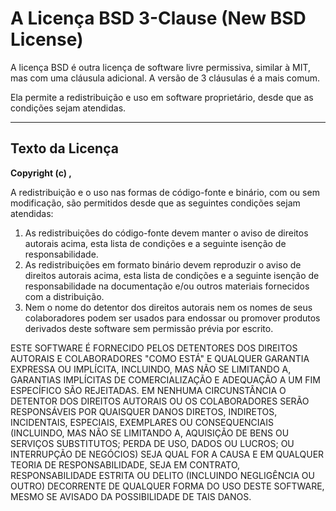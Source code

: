 # A Licença BSD 3-Clause (New BSD License)

A licença BSD é outra licença de software livre permissiva, similar à MIT, mas com uma cláusula adicional. A versão de 3 cláusulas é a mais comum.

Ela permite a redistribuição e uso em software proprietário, desde que as condições sejam atendidas.

---

## Texto da Licença

**Copyright (c) <ano>, <detentores dos direitos autorais>**

A redistribuição e o uso nas formas de código-fonte e binário, com ou sem modificação, são permitidos desde que as seguintes condições sejam atendidas:

1.  As redistribuições do código-fonte devem manter o aviso de direitos autorais acima, esta lista de condições e a seguinte isenção de responsabilidade.
2.  As redistribuições em formato binário devem reproduzir o aviso de direitos autorais acima, esta lista de condições e a seguinte isenção de responsabilidade na documentação e/ou outros materiais fornecidos com a distribuição.
3.  Nem o nome do detentor dos direitos autorais nem os nomes de seus colaboradores podem ser usados para endossar ou promover produtos derivados deste software sem permissão prévia por escrito.

ESTE SOFTWARE É FORNECIDO PELOS DETENTORES DOS DIREITOS AUTORAIS E COLABORADORES "COMO ESTÁ" E QUALQUER GARANTIA EXPRESSA OU IMPLÍCITA, INCLUINDO, MAS NÃO SE LIMITANDO A, GARANTIAS IMPLÍCITAS DE COMERCIALIZAÇÃO E ADEQUAÇÃO A UM FIM ESPECÍFICO SÃO REJEITADAS. EM NENHUMA CIRCUNSTÂNCIA O DETENTOR DOS DIREITOS AUTORAIS OU OS COLABORADORES SERÃO RESPONSÁVEIS POR QUAISQUER DANOS DIRETOS, INDIRETOS, INCIDENTAIS, ESPECIAIS, EXEMPLARES OU CONSEQUENCIAIS (INCLUINDO, MAS NÃO SE LIMITANDO A, AQUISIÇÃO DE BENS OU SERVIÇOS SUBSTITUTOS; PERDA DE USO, DADOS OU LUCROS; OU INTERRUPÇÃO DE NEGÓCIOS) SEJA QUAL FOR A CAUSA E EM QUALQUER TEORIA DE RESPONSABILIDADE, SEJA EM CONTRATO, RESPONSABILIDADE ESTRITA OU DELITO (INCLUINDO NEGLIGÊNCIA OU OUTRO) DECORRENTE DE QUALQUER FORMA DO USO DESTE SOFTWARE, MESMO SE AVISADO DA POSSIBILIDADE DE TAIS DANOS.